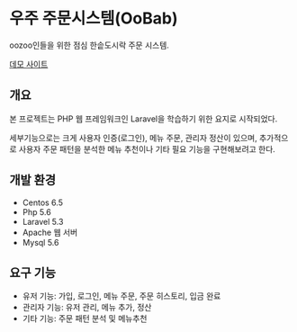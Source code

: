 # 우주 주문시스템(OoBab)

oozoo인들을 위한 점심 한솥도시락 주문 시스템.

[데모 사이트](https://)


## 개요

본 프로젝트는 PHP 웹 프레임워크인 Laravel을 학습하기 위한 요지로 시작되었다.

세부기능으로는 크게 사용자 인증(로그인), 메뉴 주문, 관리자 정산이 있으며, 추가적으로 사용자 주문 패턴을 분석한 메뉴 추천이나 기타 필요 기능을 구현해보려고 한다.

## 개발 환경

- Centos 6.5
- Php 5.6
- Laravel 5.3
- Apache 웹 서버
- Mysql 5.6

## 요구 기능

- 유저 기능: 가입, 로그인, 메뉴 주문, 주문 히스토리, 입금 완료
- 관리자 기능: 유저 관리, 메뉴 추가, 정산
- 기타 기능: 주문 패턴 분석 및 메뉴추천
